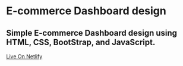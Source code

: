 # E-commerce Dashboard design

## Simple E-commerce Dashboard design using HTML, CSS, BootStrap, and JavaScript.

[Live On Netlify](https://troubleashoot-admin.netlify.app/)
